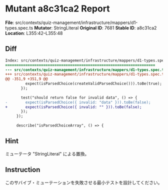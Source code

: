# Mutant a8c31ca2 Report

**File**: src/contexts/quiz-management/infrastructure/mappers/d1-types.spec.ts
**Mutator**: StringLiteral
**Original ID**: 7681
**Stable ID**: a8c31ca2
**Location**: L355:42–L355:48

## Diff

```diff
Index: src/contexts/quiz-management/infrastructure/mappers/d1-types.spec.ts
===================================================================
--- src/contexts/quiz-management/infrastructure/mappers/d1-types.spec.ts	original
+++ src/contexts/quiz-management/infrastructure/mappers/d1-types.spec.ts	mutated #7681
@@ -351,9 +351,9 @@
         expect(isParsedChoice(createValidParsedChoice())).toBe(true);
       });
 
       test("should return false for invalid data", () => {
-        expect(isParsedChoice({ invalid: "data" })).toBe(false);
+        expect(isParsedChoice({ invalid: "" })).toBe(false);
       });
     });
 
     describe("isParsedChoiceArray", () => {
```

## Hint

ミューテータ "StringLiteral" による置換。

## Instruction

このサバイブ・ミューテーションを失敗させる最小テストを設計してください。
